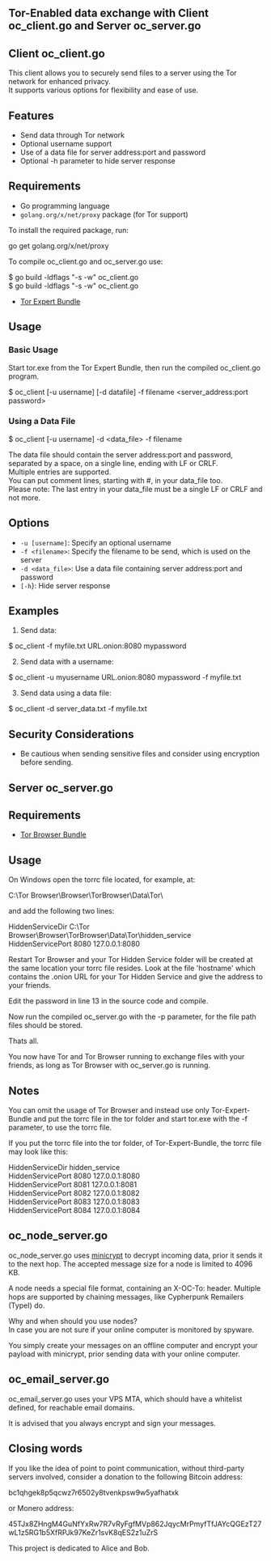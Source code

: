## Tor-Enabled data exchange with Client oc_client.go and Server oc_server.go

## Client oc_client.go
This client allows you to securely send files to a server
using the Tor network for enhanced privacy.   
It supports various options for flexibility and ease of use.

## Features

- Send data through Tor network
- Optional username support
- Use of a data file for server address:port and password
- Optional -h parameter to hide server response

## Requirements

- Go programming language
- `golang.org/x/net/proxy` package (for Tor support)

To install the required package, run:

go get golang.org/x/net/proxy

To compile oc_client.go and oc_server.go use:

$ go build -ldflags "-s -w" oc_client.go  
$ go build -ldflags "-s -w" oc_client.go


- [Tor Expert Bundle](https://www.torproject.org/download/tor/)


## Usage

### Basic Usage

Start tor.exe from the Tor Expert Bundle, then run the compiled oc_client.go program.

$ oc_client [-u username] [-d datafile] -f filename <server_address:port password>

### Using a Data File

$ oc_client [-u username] -d <data_file> -f filename

The data file should contain the server address:port and password, separated by a space, on a single line, ending with LF or CRLF.  
Multiple entries are supported.  
You can put comment lines, starting with #, in your data_file too.  
Please note:  The last entry in your data_file must be a single LF or CRLF and not more.

## Options

- `-u [username]`: Specify an optional username  
- `-f <filename>`: Specify the filename to be send, which is used on the server
- `-d <data_file>`: Use a data file containing server address:port and password
- `[-h`}: Hide server response

## Examples

1. Send data:

$ oc_client -f myfile.txt URL.onion:8080 mypassword


2. Send data with a username:

$ oc_client -u myusername URL.onion:8080 mypassword -f myfile.txt


3. Send data using a data file:

$ oc_client -d server_data.txt -f myfile.txt


## Security Considerations

- Be cautious when sending sensitive files and consider using encryption before sending.


## Server oc_server.go

## Requirements

- [Tor Browser Bundle](https://www.torproject.org/)

## Usage

On Windows open the torrc file located, for example, at:

C:\Tor Browser\Browser\TorBrowser\Data\Tor\

and add the following two lines:

HiddenServiceDir C:\Tor Browser\Browser\TorBrowser\Data\Tor\hidden_service  
HiddenServicePort 8080 127.0.0.1:8080

Restart Tor Browser and your Tor Hidden Service folder will be created at
the same location your torrc file resides. Look at the file 'hostname' which
contains the .onion URL for your Tor Hidden Service and give the address to
your friends.

Edit the password in line 13 in the source code and compile.

Now run the compiled oc_server.go with the -p parameter, for the file path files
should be stored.

Thats all.

You now have Tor and Tor Browser running to exchange files with your
friends, as long as Tor Browser with oc_server.go is running.

## Notes

You can omit the usage of Tor Browser and instead use only Tor-Expert-Bundle
and put the torrc file in the tor folder and start tor.exe with the -f parameter,
to use the torrc file.

If you put the torrc file into the tor folder, of Tor-Expert-Bundle, the torrc file may look like this:

HiddenServiceDir hidden_service  
HiddenServicePort 8080 127.0.0.1:8080  
HiddenServicePort 8081 127.0.0.1:8081  
HiddenServicePort 8082 127.0.0.1:8082  
HiddenServicePort 8083 127.0.0.1:8083  
HiddenServicePort 8084 127.0.0.1:8084  

## oc_node_server.go

oc_node_server.go uses [minicrypt](https://github.com/706f6c6c7578/minicrypt) to decrypt incoming data, prior it sends it to the next hop. The accepted message size for a node is limited to 4096 KB.  

A node needs a special file format, containing an X-OC-To: header. Multiple hops are supported by chaining messages, like Cypherpunk Remailers (TypeI) do.
  
Why and when should you use nodes?  
In case you are not sure if your online computer is monitored by spyware.

You simply create your messages on an offline computer and encrypt your payload with minicrypt, prior sending data with your online computer.

## oc_email_server.go

oc_email_server.go uses your VPS MTA, which should have a whitelist defined, for reachable email domains.

It is advised that you always encrypt and sign your messages.

## Closing words

If you like the idea of point to point communication, without third-party
servers involved, consider a donation to the following Bitcoin address:

bc1qhgek8p5qcwz7r6502y8tvenkpsw9w5yafhatxk

or Monero address:

45TJx8ZHngM4GuNfYxRw7R7vRyFgfMVp862JqycMrPmyfTfJAYcQGEzT27wL1z5RG1b5XfRPJk97KeZr1svK8qES2z1uZrS

This project is dedicated to Alice and Bob.


